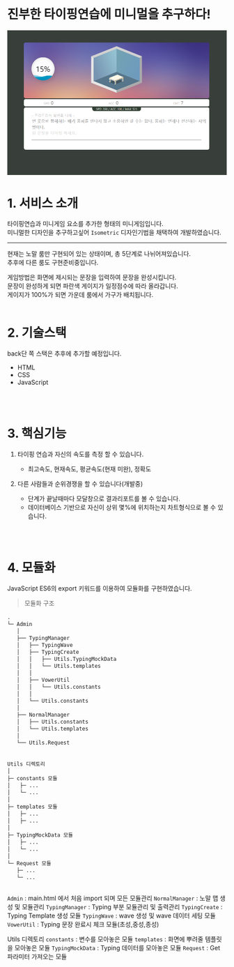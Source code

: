 # 진부한 타이핑연습에 미니멀을 추구하다!

![캡처](/md_assets/mainScreenShot.png)

# 1. 서비스 소개
타이핑연습과 미니게임 요소를 추가한 형태의 미니게임입니다.
<br>
미니멀한 디자인을 추구하고싶어 `Isometric` 디자인기법을 채택하여 개발하였습니다.
___
현재는 노말 룸만 구현되어 있는 상태이며, 총 5단계로 나뉘어져있습니다.
<br>
추후에 다른 룸도 구현준비중입니다.

게임방법은 화면에 제시되는 문장을 입력하여 문장을 완성시킵니다.
<br>
문장이 완성하게 되면 파란색 게이지가 일정점수에 따라 올라갑니다.
<br>
게이지가 100%가 되면 가운데 룸에서 가구가 배치됩니다.
<br><br>

# 2. 기술스택
back단 쪽 스택은 추후에 추가할 예정입니다.
* HTML
* CSS
* JavaScript


<br><br>
# 3. 핵심기능
1. 타이핑 연습과 자신의 속도를 측정 할 수 있습니다.
	* 최고속도, 현재속도, 평균속도(현재 미완), 정확도

2. 다른 사람들과 순위경쟁을 할 수 있습니다(개발중)
	* 단계가 끝날때마다 모달창으로 결과리포트를 볼 수 있습니다.
	* 데이터베이스 기반으로 자신이 상위 몇%에 위치하는지 차트형식으로 볼 수 있습니다.


<br>
<br>

# 4. 모듈화
JavaScript ES6의 export 키워드를 이용하여 모듈화를 구현하였습니다.

> 모듈화 구조
```
.
└─ Admin
   │
   ├── TypingManager  
   │   ├── TypingWave
   │   ├── TypingCreate
   │   │   ├── Utils.TypingMockData
   │   │   └── Utils.templates
   │   │
   │   ├── VowerUtil 
   │   │   └── Utils.constants
   │   │
   │   └── Utils.constants
   │
   ├── NormalManager
   │   ├── Utils.constants
   │   └── Utils.templates
   │
   └── Utils.Request


Utils 디렉토리
│
├─ constants 모듈
│   ├─ ... 
│   └─ ...
│   
├─ templates 모듈
│   ├─ ... 
│   ├─ ...
│
├─ TypingMockData 모듈
│   ├─ ... 
│   └─ ...
│
└─ Request 모듈
   ├─ ... 
   └─ ...
   
```

`Admin` : main.html 에서 처음 import 되며 모든 모듈관리
	`NormalManager` : 노말 맵 생성 및 모듈관리
	`TypingManager` : Typing 부분 모듈관리 및 출력관리
		`TypingCreate` : Typing Template 생성 모듈
		`TypingWave` : wave 생성 및 wave 데이터 세팅 모듈
		`VowerUtil` : Typing 문장 완료시 체크 모듈(초성,중성,종성)

Utils 디렉토리
	`constants` : 변수를 모아놓은 모듈
	`templates` : 화면에 뿌려줄 템플릿을 모아놓은 모듈
	`TypingMockData` : Typing 데이터를 모아놓은 모듈
	`Request` : Get 파라미터 가져오는 모듈

